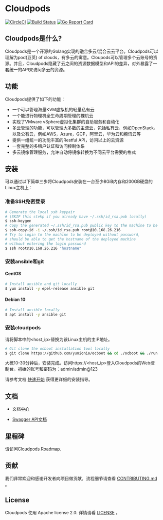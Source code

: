 # Cloudpods

[![CircleCI](https://circleci.com/gh/yunionio/yunioncloud.svg?style=svg)](https://circleci.com/gh/yunionio/yunioncloud) 
[![Build Status](https://travis-ci.com/yunionio/yunioncloud.svg?branch=master)](https://travis-ci.org/yunionio/yunioncloud) 
[![Go Report Card](https://goreportcard.com/badge/github.com/yunionio/yunioncloud)](https://goreportcard.com/report/github.com/yunionio/yunioncloud) 

## Cloudpods是什么?

Cloudpods是一个开源的Golang实现的融合多云/混合云云平台。Cloudpods可以理解为pod(豆荚) of clouds，有多云的寓意。Cloupods可以管理多个云账号的资源。并且，Cloudpods隐藏了云之间的资源数据模型和API的差异，对外暴露了一套统一的API来访问多云的资源。

## 功能

Cloudpods提供了如下的功能：

* 一个可以管理海量KVM虚拟机的轻量私有云
* 一个能进行物理机全生命周期管理的裸机云
* 实现了VMware vSphere虚拟化集群的自助服务和自动化
* 多云管理的功能，可以管理大多数的主流云，包括私有云，例如OpenStack，以及公有云，例如AWS，Azure，GCP，阿里云，华为云和腾讯云等
* 提供一组统一的功能丰富的Restful API，访问以上的云资源
* 一套完整的多租户认证和访问控制体系
* 多云镜像管理服务，允许自动将镜像转换为不同云平台需要的格式

## 安装

可以通过以下简单三步将Cloudpods安装在一台至少8GiB内存和200GB硬盘的Linux主机上：

### 准备SSH免密登录

```bash
# Generate the local ssh keypair
# (SKIP this stekp if you already have ~/.ssh/id_rsa.pub locally)
$ ssh-keygen
# Copy the generated ~/.ssh/id_rsa.pub public key to the machine to be deployed
$ ssh-copy-id -i ~/.ssh/id_rsa.pub root@10.168.26.216
# Try to login to the machine to be deployed without password,
# should be able to get the hostname of the deployed machine
# without entering the login password
$ ssh root@10.168.26.216 "hostname"
```

### 安装ansible和git

#### CentOS
```bash
# Install ansible and git locally
$ yum install -y epel-release ansible git
```
#### Debian 10
```bash
# Install ansible locally
$ apt install -y ansible git
```

### 安装cloudpods

请将脚本中的<host_ip>替换为该Linux主机的主IP地址。

```bash
# Git clone the ocboot installation tool locally
$ git clone https://github.com/yunionio/ocboot && cd ./ocboot && ./run.py <host_ip>
```

大概10-30分钟后，安装完成。访问https://<host_ip>登入Cloudpods的Web控制台。初始的账号和密码为：admin/admin@123

请参考文档 [快速开始](https://docs.yunion.io/zh/docs/quickstart/) 获得更详细的安装指导。


## 文档

- [文档中心](https://docs.yunion.io/zh)

- [Swagger API文档](https://docs.yunion.cn/api/)


## 里程碑

请访问[Cloudpods Roadmap](https://docs.yunion.io/zh/docs/roadmap/).


## 贡献

我们非常欢迎和感谢开发者向项目做贡献，流程细节请查看 [CONTRIBUTING.md](./CONTRIBUTING.md) 。


## License

Cloudpods 使用 Apache license 2.0. 详情请看 [LICENSE](./LICENSE) 。
